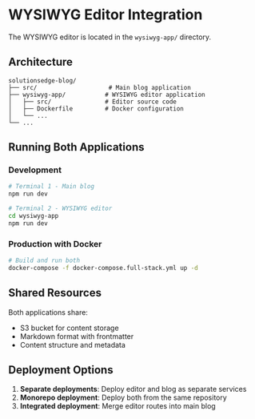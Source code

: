 # WYSIWYG Editor Integration

The WYSIWYG editor is located in the `wysiwyg-app/` directory.

## Architecture

```
solutionsedge-blog/
├── src/                    # Main blog application
├── wysiwyg-app/           # WYSIWYG editor application
│   ├── src/               # Editor source code
│   ├── Dockerfile         # Docker configuration
│   └── ...
└── ...
```

## Running Both Applications

### Development

```bash
# Terminal 1 - Main blog
npm run dev

# Terminal 2 - WYSIWYG editor
cd wysiwyg-app
npm run dev
```

### Production with Docker

```bash
# Build and run both
docker-compose -f docker-compose.full-stack.yml up -d
```

## Shared Resources

Both applications share:
- S3 bucket for content storage
- Markdown format with frontmatter
- Content structure and metadata

## Deployment Options

1. **Separate deployments**: Deploy editor and blog as separate services
2. **Monorepo deployment**: Deploy both from the same repository
3. **Integrated deployment**: Merge editor routes into main blog

